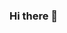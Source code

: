 ### Hi there 👋

<!--
**Jussarasc/jussarasc** is a ✨ _special_ ✨ repository because its `README.md` (this file) appears on your GitHub profile.
# 💫 About Me:
Atualmente trabalho na Media.Monks Brasil,<br>Technologys Analisty e afroempreendedora<br>São Paulo - Cohab brasilandia -Z.Norte<br>São Paulina<br>Leonina 


## 🌐 Socials:
[![Discord](https://img.shields.io/badge/Discord-%237289DA.svg?logo=discord&logoColor=white)](https://discord.gg/Juscarmo2023#2315) [![Facebook](https://img.shields.io/badge/Facebook-%231877F2.svg?logo=Facebook&logoColor=white)](https://facebook.com/jussara do carmo ) [![Instagram](https://img.shields.io/badge/Instagram-%23E4405F.svg?logo=Instagram&logoColor=white)](https://instagram.com/@jussarascarmo) [![LinkedIn](https://img.shields.io/badge/LinkedIn-%230077B5.svg?logo=linkedin&logoColor=white)](https://linkedin.com/in/www.linkedin.com/in/ jussara-aparecida-santos-carmo-b498872a) [![TikTok](https://img.shields.io/badge/TikTok-%23000000.svg?logo=TikTok&logoColor=white)](https://tiktok.com/@jubis) [![Twitter](https://img.shields.io/badge/Twitter-%231DA1F2.svg?logo=Twitter&logoColor=white)](https://twitter.com/1977jussara) 

# 💻 Tech Stack:
![CSS3](https://img.shields.io/badge/css3-%231572B6.svg?style=flat&logo=css3&logoColor=white) ![HTML5](https://img.shields.io/badge/html5-%23E34F26.svg?style=flat&logo=html5&logoColor=white) ![JavaScript](https://img.shields.io/badge/javascript-%23323330.svg?style=flat&logo=javascript&logoColor=%23F7DF1E) ![PHP](https://img.shields.io/badge/php-%23777BB4.svg?style=flat&logo=php&logoColor=white) ![jQuery](https://img.shields.io/badge/jquery-%230769AD.svg?style=flat&logo=jquery&logoColor=white) 	![Figma](https://img.shields.io/badge/figma-%23F24E1E.svg?style=flat&logo=figma&logoColor=white) ![Gimp Gnu Image Manipulation Program](https://img.shields.io/badge/Gimp-657D8B?style=flat&logo=gimp&logoColor=FFFFFF)
# 📊 GitHub Stats:
![](https://github-readme-stats.vercel.app/api?username=jussarasc&theme=dark&hide_border=false&include_all_commits=true&count_private=true)<br/>
![](https://github-readme-streak-stats.herokuapp.com/?user=jussarasc&theme=dark&hide_border=false)<br/>
![](https://github-readme-stats.vercel.app/api/top-langs/?username=jussarasc&theme=dark&hide_border=false&include_all_commits=true&count_private=true&layout=compact)

## 🏆 GitHub Trophies
![](https://github-profile-trophy.vercel.app/?username=jussarasc&theme=dracula&no-frame=true&no-bg=false&margin-w=4)

## 🐦 Latest Tweet
[![](https://gtce.itsvg.in/api?username=1977jussara)](https://github.com/VishwaGauravIn/github-twitter-card-embed)

### ✍️ Random Dev Quote
![](https://quotes-github-readme.vercel.app/api?type=horizontal&theme=merko)

### 🔝 Top Contributed Repo
![](https://github-contributor-stats.vercel.app/api?username=jussarasc&limit=5&theme=discord&combine_all_yearly_contributions=true)

### 😂 Random Dev Meme
<img src="https://rm.up.railway.app/" width="512px"/>

---
[![](https://visitcount.itsvg.in/api?id=jussarasc&icon=9&color=0)](https://visitcount.itsvg.in)

<!-- Proudly created with GPRM ( https://gprm.itsvg.in ) -->
